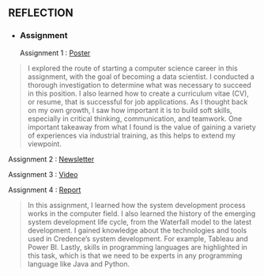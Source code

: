 ## REFLECTION

* ### Assignment
  Assignment 1 : [Poster](https://github.com/firzanabadrus/SECPH-1/blob/main/SECP1513-Technology%26Information%20System/ASSIGNMENT/Career%20Development%20Poster.pdf)
> I explored the route of starting a computer science career in this assignment, with the goal of becoming a data scientist. I conducted a thorough investigation to determine what was necessary to succeed in this position. I also learned how to create a curriculum vitae (CV), or resume, that is successful for job applications. As I thought back on my own growth, I saw how important it is to build soft skills, especially in critical thinking, communication, and teamwork. One important takeaway from what I found is the value of gaining a variety of experiences via industrial training, as this helps to extend my viewpoint.


  Assignment 2 : [Newsletter](https://github.com/firzanabadrus/SECPH-1/blob/main/SECP1513-Technology%26Information%20System/ASSIGNMENT/Newsletter%20on%20Industrial%20Visit%20Petronas-Huawei.pdf)

  Assignment 3 : [Video](https://youtu.be/EDu7X31AlpE?si=Y5dywFeZyrIm0iLe)
  
  Assignment 4 : [Report](https://github.com/firzanabadrus/SECPH-1/blob/main/SECP1513-Technology%26Information%20System/ASSIGNMENT/Report%20on%20Industries%20Talk%202a_%20System%20Development%20%40%20Credence%20(TM%20Subsidiary).pdf)
  > In this assignment, I learned how the system development process works in the computer field. I also learned the history of the emerging system development life cycle, from the Waterfall model to the latest development. I gained knowledge about the technologies and tools used in Credence’s system development. For example, Tableau and Power BI. Lastly, skills in programming languages are highlighted in this task, which is that we need to be experts in any programming language like Java and Python. 


